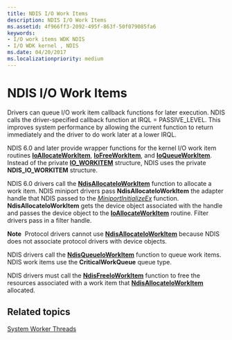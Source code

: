 ```yaml
---
title: NDIS I/O Work Items
description: NDIS I/O Work Items
ms.assetid: 4f966ff3-2092-495f-863f-50f079085fa6
keywords:
- I/O work items WDK NDIS
- I/O WDK kernel , NDIS
ms.date: 04/20/2017
ms.localizationpriority: medium
---
```


# NDIS I/O Work Items





Drivers can queue I/O work item callback functions for later execution. NDIS calls the driver-specified callback function at IRQL = PASSIVE\_LEVEL. This improves system performance by allowing the current function to return immediately and the driver to do work later at a lower IRQL.

NDIS 6.0 and later provide wrapper functions for the kernel I/O work item routines [**IoAllocateWorkItem**](/windows-hardware/drivers/ddi/wdm/nf-wdm-ioallocateworkitem), [**IoFreeWorkItem**](/windows-hardware/drivers/ddi/wdm/nf-wdm-iofreeworkitem), and [**IoQueueWorkItem**](/windows-hardware/drivers/ddi/wdm/nf-wdm-ioqueueworkitem). Instead of the private [**IO\_WORKITEM**](../kernel/eprocess.md) structure, NDIS uses the private **NDIS\_IO\_WORKITEM** structure.

NDIS 6.0 drivers call the [**NdisAllocateIoWorkItem**](/windows-hardware/drivers/ddi/ndis/nf-ndis-ndisallocateioworkitem) function to allocate a work item. NDIS miniport drivers pass **NdisAllocateIoWorkItem** the adapter handle that NDIS passed to the [*MiniportInitializeEx*](/windows-hardware/drivers/ddi/ndis/nc-ndis-miniport_initialize) function. **NdisAllocateIoWorkItem** gets the device object associated with the handle and passes the device object to the [**IoAllocateWorkItem**](/windows-hardware/drivers/ddi/wdm/nf-wdm-ioallocateworkitem) routine. Filter drivers pass in a filter handle.

**Note**  Protocol drivers cannot use [**NdisAllocateIoWorkItem**](/windows-hardware/drivers/ddi/ndis/nf-ndis-ndisallocateioworkitem) because NDIS does not associate protocol drivers with device objects.

 

NDIS drivers call the [**NdisQueueIoWorkItem**](/windows-hardware/drivers/ddi/ndis/nf-ndis-ndisqueueioworkitem) function to queue work items. NDIS work items use the **CriticalWorkQueue** queue type.

NDIS drivers must call the [**NdisFreeIoWorkItem**](/windows-hardware/drivers/ddi/ndis/nf-ndis-ndisfreeioworkitem) function to free the resources associated with a work item that [**NdisAllocateIoWorkItem**](/windows-hardware/drivers/ddi/ndis/nf-ndis-ndisallocateioworkitem) allocated.

## Related topics


[System Worker Threads](../kernel/system-worker-threads.md)

 

